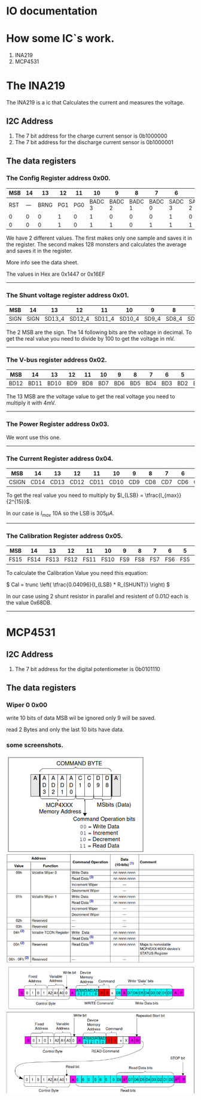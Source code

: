 # IO documentation

# How some IC`s work.

1. INA219
2. MCP4531 

# The INA219

The INA219 is a ic that Calculates the current and measures the voltage.

## I2C Address

1. The 7 bit address for the charge current sensor is 0b1000000
2. The 7 bit address for the discharge current sensor is 0b1000001

## The data registers

### The Config Register address 0x00.

| MSB | 14 | 13   | 12  | 11  | 10     | 9      | 8      | 7      | 6      | 5      | 4      | 3      | 2      | 1      | LSB    |
|-----|----|------|-----|-----|--------|--------|--------|--------|--------|--------|--------|--------|--------|--------|--------|
| RST | — | BRNG | PG1 | PG0 | BADC 3 | BADC 2 | BADC 1 | BADC 0 | SADC 3 | SADC 2 | SADC 1 | SADC 0 | MODE 2 | MODE 1 | MODE 0 |
| 0   | 0  | 0    | 1   | 0   | 1      | 0      | 0      | 0      | 1      | 0      | 0      | 0      | 1      | 1      | 1      |
| 0   | 0  | 0    | 1   | 0   | 1      | 1      | 0      | 1      | 1      | 1      | 0      | 1      | 1      | 1      | 1      |

We have 2 different values. The first makes only one sample and saves it in the register. The second makes 128 monsters and calculates the average and saves it in the register.

More info see the data sheet.

The values in Hex are 0x1447 or 0x16EF

***

### The Shunt voltage register address 0x01.

| MSB  | 14   | 13     | 12     | 11     | 10     | 9     | 8     | 7     | 6     | 5     | 4     | 3     | 2     | 1     | LSB   |
|------|------|--------|--------|--------|--------|-------|-------|-------|-------|-------|-------|-------|-------|-------|-------|
| SIGN | SIGN | SD13_4 | SD12_4 | SD11_4 | SD10_4 | SD9_4 | SD8_4 | SD7_4 | SD6_4 | SD5_4 | SD4_4 | SD3_4 | SD2_4 | SD1_4 | SD0_4 |

The 2 MSB are the sign. The 14 following bits are the voltage in decimal. To get the real value you need to divide by 100 to get the voltage in mV.

***

### The V-bus register address 0x02.

| MSB  | 14   | 13   | 12  | 11  | 10  | 9   | 8   | 7   | 6   | 5   | 4   | 3   | 2 | 1    | LSB |
|------|------|------|-----|-----|-----|-----|-----|-----|-----|-----|-----|-----|---|------|-----|
| BD12 | BD11 | BD10 | BD9 | BD8 | BD7 | BD6 | BD5 | BD4 | BD3 | BD2 | BD1 | BD0 | — | CNVR | OVF |

The 13 MSB are the voltage value to get the real voltage you need to multiply it with 4mV.

***

### The Power Register address 0x03.

We wont use this one.

***

### The Current Register address 0x04.

| MSB   | 14   | 13   | 12   | 11   | 10   | 9   | 8   | 7   | 6   | 5   | 4   | 3   | 2   | 1   | LSB |
|-------|------|------|------|------|------|-----|-----|-----|-----|-----|-----|-----|-----|-----|-----|
| CSIGN | CD14 | CD13 | CD12 | CD11 | CD10 | CD9 | CD8 | CD7 | CD6 | CD5 | CD4 | CD3 | CD2 | CD1 | CD0 |

To get the real value you need to multiply by $I_{LSB} =  \tfrac{I_{max}}{2^{15}}$.

In our case is $I_{max}$ 10A so the LSB is $305\mu A$.

***

### The Calibration Register address 0x05.

| MSB  | 14   | 13   | 12   | 11   | 10   | 9   | 8   | 7   | 6   | 5   | 4   | 3   | 2   | 1   | LSB |
|------|------|------|------|------|------|-----|-----|-----|-----|-----|-----|-----|-----|-----|-----|
| FS15 | FS14 | FS13 | FS12 | FS11 | FS10 | FS9 | FS8 | FS7 | FS6 | FS5 | FS4 | FS3 | FS2 | FS1 | FS0 |

To calculate the Calibration Value you need this equation: 

$ Cal = trunc \left( \tfrac{0.04096}{I_{LSB}  * R_{SHUNT}} \right) $

In our case using 2 shunt resistor in parallel and resistent of  $0.01\Omega$ each is the value 0x68DB.

***

# MCP4531

## I2C Address

1. The 7 bit address for the digital potentiometer is 0b0101110

## The data registers

### Wiper 0 0x00

write 10 bits of data MSB wil be ignored only 9 will be saved.

read 2 Bytes and only the last 10 bits have data.

### some screenshots.

![CommandTable](img/CommandTable.png)
![RegisterAddresses](img/RegisterAddresses.png)
![WriteCommand](img/WriteCommand.png)
![ReadCommand](img/ReadCommand.png)
